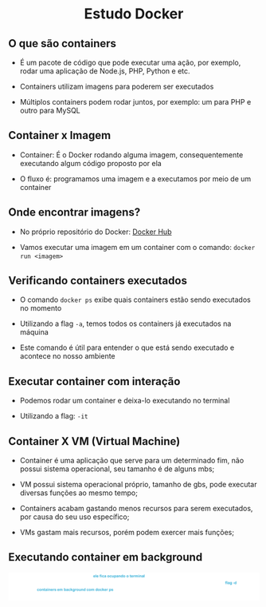<h1 align="center">Estudo Docker</h1>

## O que são containers

- É um pacote de código que pode executar uma ação, por exemplo, rodar uma aplicação de Node.js, PHP, Python e etc.

- Containers utilizam imagens para poderem ser executados

- Múltiplos containers podem rodar juntos, por exemplo: um para PHP e outro para MySQL

## Container x Imagem

- Container: É o Docker rodando alguma imagem, consequentemente executando algum código proposto por ela

- O fluxo é: programamos uma imagem e a executamos por meio de um container

## Onde encontrar imagens?

- No próprio repositório do Docker: [Docker Hub](https://hub.docker.com)

- Vamos executar uma imagem em um container com o comando: `docker run <imagem>`

## Verificando containers executados

- O comando `docker ps` exibe quais containers estão sendo executados no momento

- Utilizando a flag `-a`, temos todos os containers já executados na máquina

- Este comando é útil para entender o que está sendo executado e acontece no nosso ambiente

## Executar container com interação

- Podemos rodar um container e deixa-lo executando no terminal

- Utilizando a flag: `-it`

## Container X VM (Virtual Machine)

- Container é uma aplicação que serve para um determinado fim, não possui sistema operacional, seu tamanho é de alguns mbs;

- VM possui sistema operacional próprio, tamanho de gbs, pode executar diversas funções ao mesmo tempo;

- Containers acabam gastando menos recursos para serem executados, por causa do seu uso específico;

- VMs gastam mais recursos, porém podem exercer mais funções;

## Executando container em background

![Alt text](img/exec-cont-back.png)